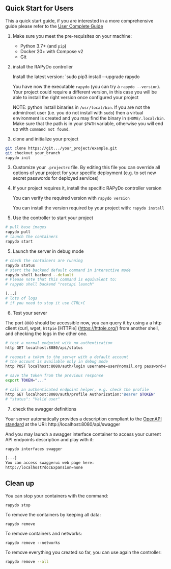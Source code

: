 ## Quick Start for Users

This a quick start guide, if you are interested in a more comprehensive guide please refer to the [User Complete Guide](user_guide.md)

1. Make sure you meet the pre-requisites on your machine:
    * Python 3.7+ (and `pip`) 
    * Docker 20+ with Compose v2
    * Git
    
2. install the RAPyDo controller

    Install the latest version: `sudo pip3 install --upgrade rapydo

    You have now the executable `rapydo` (you can try a `rapydo --version`). Your project could require a different version, in this case you will be able to install the right version once configured your project

    NOTE: python install binaries in `/usr/local/bin`. If you are not the admin/root user (i.e. you do not install with `sudo`) then a virtual environment is created and you may find the binary in `$HOME/.local/bin`. Make sure that the path is in your `$PATH` variable, otherwise you will end up with `command not found`.

3. clone and initialize your project

```bash
git clone https://git.../your_project/example.git
git checkout your_branch
rapydo init
```

3. Customize your `.projectrc` file. By editing this file you can override all options of your project for your specific deployment (e.g. to set new secret passwords for deployed services)

4. If your project requires it, install the specific RAPyDo controller version

   You can verify the required version with `rapydo version`

   You can install the version required by your project with: `rapydo install`

5. Use the controller to start your project

```bash
# pull base images
rapydo pull
# launch the containers
rapydo start
```

5. Launch the server in debug mode

```bash
# check the containers are running
rapydo status
# start the backend default command in interactive mode
rapydo shell backend --default
# Please note that this command is equivalent to:
# rapydo shell backend "restapi launch"

[...]
# lots of logs
# if you need to stop it use CTRL+C
```

6. Test your server

The port `8080` should be accessible now, you can query it by using a a http client (curl, wget, `httpie` [HTTPie] (https://httpie.org/) from another shell, and checking the logs in the other one.

```bash
# test a normal endpoint with no authentication
http GET localhost:8080/api/status

# request a token to the server with a default account
# the account is available only in debug mode
http POST localhost:8080/auth/login username=user@nomail.org password=XXX

# save the token from the previous response
export TOKEN="..."

# call an authenticated endpoint helper, e.g. check the profile
http GET localhost:8080/auth/profile Authorization:"Bearer $TOKEN"
# "status": "Valid user"
```

7. check the swagger definitions

Your server automatically provides a description compliant to the [OpenAPI standard]() at the URI:
http://localhost:8080/api/swagger

And you may launch a swagger interface container to access your current API endpoints description and play with it:

```bash
rapydo interfaces swagger

[...]
You can access swaggerui web page here:
http://localhost?docExpansion=none
```



## Clean up

You can stop your containers with the command:

```
rapydo stop
```

To remove the containers by keeping all data:

```
rapydo remove
```

To remove containers and networks:

```
rapydo remove --networks
```

To remove everything you created so far, you can use again the controller:

```bash
rapydo remove --all
```

